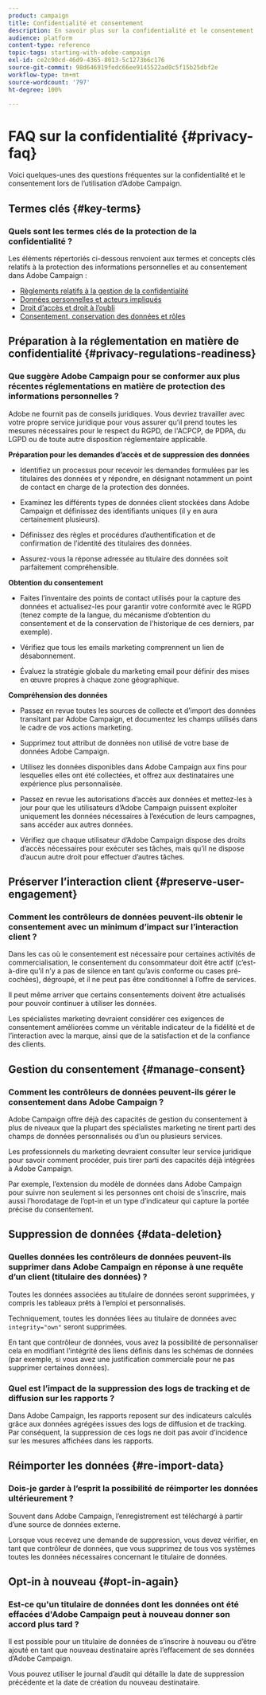 ```yaml
---
product: campaign
title: Confidentialité et consentement
description: En savoir plus sur la confidentialité et le consentement
audience: platform
content-type: reference
topic-tags: starting-with-adobe-campaign
exl-id: ce2c90cd-46d9-4365-8013-5c1273b6c176
source-git-commit: 98d646919fedc66ee9145522ad0c5f15b25dbf2e
workflow-type: tm+mt
source-wordcount: '797'
ht-degree: 100%

---
```


# FAQ sur la confidentialité {#privacy-faq}

Voici quelques-unes des questions fréquentes sur la confidentialité et le consentement lors de l’utilisation d’Adobe Campaign.

## Termes clés {#key-terms}

### Quels sont les termes clés de la protection de la confidentialité ?

Les éléments répertoriés ci-dessous renvoient aux termes et concepts clés relatifs à la protection des informations personnelles et au consentement dans Adobe Campaign :

* [Règlements relatifs à la gestion de la confidentialité](../../platform/using/privacy-management.md#privacy-management-regulations)
* [Données personnelles et acteurs impliqués](../../platform/using/privacy-and-recommendations.md#personal-data)
* [Droit d’accès et droit à l’oubli](../../platform/using/privacy-management.md#right-access-forgotten)
* [Consentement, conservation des données et rôles](../../platform/using/privacy-management.md#consent-retention-roles)

## Préparation à la réglementation en matière de confidentialité {#privacy-regulations-readiness}

### Que suggère Adobe Campaign pour se conformer aux plus récentes réglementations en matière de protection des informations personnelles ?

Adobe ne fournit pas de conseils juridiques. Vous devriez travailler avec votre propre service juridique pour vous assurer qu’il prend toutes les mesures nécessaires pour le respect du RGPD, de l&#39;ACPCP, de PDPA, du LGPD ou de toute autre disposition réglementaire applicable.

**Préparation pour les demandes d’accès et de suppression des données**

* Identifiez un processus pour recevoir les demandes formulées par les titulaires des données et y répondre, en désignant notamment un point de contact en charge de la protection des données.

* Examinez les différents types de données client stockées dans Adobe Campaign et définissez des identifiants uniques (il y en aura certainement plusieurs).

* Définissez des règles et procédures d’authentification et de confirmation de l’identité des titulaires des données.

* Assurez-vous la réponse adressée au titulaire des données soit parfaitement compréhensible.

**Obtention du consentement**

* Faites l’inventaire des points de contact utilisés pour la capture des données et actualisez-les pour garantir votre conformité avec le RGPD (tenez compte de la langue, du mécanisme d’obtention du consentement et de la conservation de l&#39;historique de ces derniers, par exemple).

* Vérifiez que tous les emails marketing comprennent un lien de désabonnement.

* Évaluez la stratégie globale du marketing email pour définir des mises en œuvre propres à chaque zone géographique.

**Compréhension des données**

* Passez en revue toutes les sources de collecte et d’import des données transitant par Adobe Campaign, et documentez les champs utilisés dans le cadre de vos actions marketing.

* Supprimez tout attribut de données non utilisé de votre base de données Adobe Campaign.

* Utilisez les données disponibles dans Adobe Campaign aux fins pour lesquelles elles ont été collectées, et offrez aux destinataires une expérience plus personnalisée.

* Passez en revue les autorisations d’accès aux données et mettez-les à jour pour que les utilisateurs d’Adobe Campaign puissent exploiter uniquement les données nécessaires à l’exécution de leurs campagnes, sans accéder aux autres données.

* Vérifiez que chaque utilisateur d’Adobe Campaign dispose des droits d’accès nécessaires pour exécuter ses tâches, mais qu’il ne dispose d’aucun autre droit pour effectuer d’autres tâches.

## Préserver l’interaction client {#preserve-user-engagement}

### Comment les contrôleurs de données peuvent-ils obtenir le consentement avec un minimum d’impact sur l’interaction client ?

Dans les cas où le consentement est nécessaire pour certaines activités de commercialisation, le consentement du consommateur doit être actif (c’est-à-dire qu’il n’y a pas de silence en tant qu’avis conforme ou cases pré-cochées), dégroupé, et il ne peut pas être conditionnel à l’offre de services.

Il peut même arriver que certains consentements doivent être actualisés pour pouvoir continuer à utiliser les données.

Les spécialistes marketing devraient considérer ces exigences de consentement améliorées comme un véritable indicateur de la fidélité et de l’interaction avec la marque, ainsi que de la satisfaction et de la confiance des clients.

## Gestion du consentement {#manage-consent}

### Comment les contrôleurs de données peuvent-ils gérer le consentement dans Adobe Campaign ?

Adobe Campaign offre déjà des capacités de gestion du consentement à plus de niveaux que la plupart des spécialistes marketing ne tirent parti des champs de données personnalisés ou d’un ou plusieurs services.

Les professionnels du marketing devraient consulter leur service juridique pour savoir comment procéder, puis tirer parti des capacités déjà intégrées à Adobe Campaign.

Par exemple, l’extension du modèle de données dans Adobe Campaign pour suivre non seulement si les personnes ont choisi de s’inscrire, mais aussi l’horodatage de l’opt-in et un type d’indicateur qui capture la portée précise du consentement.

## Suppression de données {#data-deletion}

### Quelles données les contrôleurs de données peuvent-ils supprimer dans Adobe Campaign en réponse à une requête d’un client (titulaire des données) ?

Toutes les données associées au titulaire de données seront supprimées, y compris les tableaux prêts à l’emploi et personnalisés.

Techniquement, toutes les données liées au titulaire de données avec `integrity="own"` seront supprimées.

En tant que contrôleur de données, vous avez la possibilité de personnaliser cela en modifiant l’intégrité des liens définis dans les schémas de données (par exemple, si vous avez une justification commerciale pour ne pas supprimer certaines données).

### Quel est l’impact de la suppression des logs de tracking et de diffusion sur les rapports ?

Dans Adobe Campaign, les rapports reposent sur des indicateurs calculés grâce aux données agrégées issues des logs de diffusion et de tracking. Par conséquent, la suppression de ces logs ne doit pas avoir d’incidence sur les mesures affichées dans les rapports.

## Réimporter les données {#re-import-data}

### Dois-je garder à l’esprit la possibilité de réimporter les données ultérieurement ?

Souvent dans Adobe Campaign, l’enregistrement est téléchargé à partir d’une source de données externe.

Lorsque vous recevez une demande de suppression, vous devez vérifier, en tant que contrôleur de données, que vous supprimez de tous vos systèmes toutes les données nécessaires concernant le titulaire de données.

## Opt-in à nouveau {#opt-in-again}

### Est-ce qu&#39;un titulaire de données dont les données ont été effacées d&#39;Adobe Campaign peut à nouveau donner son accord plus tard ?

Il est possible pour un titulaire de données de s’inscrire à nouveau ou d’être ajouté en tant que nouveau destinataire après l’effacement de ses données d’Adobe Campaign.

Vous pouvez utiliser le journal d’audit qui détaille la date de suppression précédente et la date de création du nouveau destinataire.
